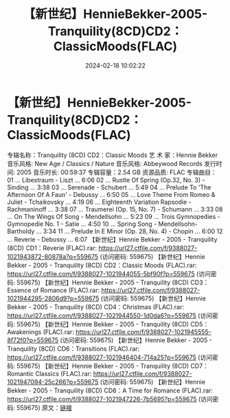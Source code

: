 ﻿---
title: 【新世纪】HennieBekker-2005-Tranquility(8CD)CD2：ClassicMoods(FLAC)
date: 2024-02-18 10:02:22
categories: 古典音乐、新世纪、纯音雅乐
tags: None
---
# 【新世纪】HennieBekker-2005-Tranquility(8CD)CD2：ClassicMoods(FLAC)

专辑名称：Tranquility (8CD) CD2：Classic
Moods
艺 术 家：Hennie Bekker
音乐风格: New Age / Classics / Nature
音乐风格: Abbeywood Records
发行时间: 2005
音乐时长: 00:59:37
专辑容量：2.54 GB
资源品质: FLAC
专辑曲目：
01 ... Libestraum - Liszt ... 6:06
02 ... Rustle Of Spring (Op.32, No. 3) - Sinding ... 3:38
03 ... Serenade - Schubert ... 5:49
04 ... Prelude To 'The Afternoon Of A Faun' - Debussy ...
6:50
05 ... Love Theme From Romeo & Juliet - Tchaikovsky ...
4:19
06 ... Eighteenth Variation Rapsodie - Rachmaninoff ... 3:38
07 ... Traumerei (Op. 15, No. 7) - Schumann ... 3:33
08 ... On The Wings Of Song - Mendellsohn ... 5:23
09 ... Trois Gymnopedies - Gymnopedie No. 1 - Satie ... 4:50
10 ... Spring Song - Mendellsohn-Bartholdy ... 3:34
11 ... Prelude In E Minor (Op. 28, No. 4) - Chopin ... 6:00
12 ... Reverie - Debussy ... 6:07
【新世纪】Hennie Bekker - 2005 - Tranquility (8CD) CD1：Reverie
(FLAC).rar: https://url27.ctfile.com/f/9388027-1021943872-80878a?p=559675
(访问密码: 559675)
【新世纪】Hennie Bekker - 2005 - Tranquility (8CD) CD2：Classic Moods
(FLAC).rar: https://url27.ctfile.com/f/9388027-1021944055-5bf90f?p=559675
(访问密码: 559675)
【新世纪】Hennie Bekker - 2005 - Tranquility (8CD) CD3：Essence of
Romance (FLAC).rar: https://url27.ctfile.com/f/9388027-1021944295-2806d9?p=559675
(访问密码: 559675)
【新世纪】Hennie Bekker - 2005 - Tranquility (8CD) CD4：Christmas
(FLAC).rar: https://url27.ctfile.com/f/9388027-1021944550-1d0da6?p=559675
(访问密码: 559675)
【新世纪】Hennie Bekker - 2005 - Tranquility (8CD) CD5：Awakenings
(FLAC).rar: https://url27.ctfile.com/f/9388027-1021945555-8f72f0?p=559675
(访问密码: 559675)
【新世纪】Hennie Bekker - 2005 - Tranquility (8CD) CD6：Transitions
(FLAC).rar: https://url27.ctfile.com/f/9388027-1021946404-714a25?p=559675
(访问密码: 559675)
【新世纪】Hennie Bekker - 2005 - Tranquility (8CD) CD7：Romantic
Classics (FLAC).rar: https://url27.ctfile.com/f/9388027-1021947094-25c266?p=559675
(访问密码: 559675)
【新世纪】Hennie Bekker - 2005 - Tranquility (8CD) CD8：A Time for
Romance (FLAC).rar: https://url27.ctfile.com/f/9388027-1021947226-7b5695?p=559675
(访问密码: 559675)
原文：[链接](https://blog.sina.com.cn/s/blog_1647c7e76010314gv.html)